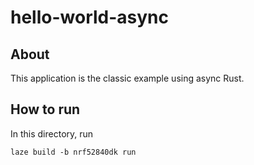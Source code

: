 # hello-world-async

## About

This application is the classic example using async Rust.

## How to run

In this directory, run

    laze build -b nrf52840dk run
